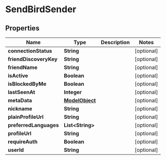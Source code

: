 

# SendBirdSender


## Properties

Name | Type | Description | Notes
------------ | ------------- | ------------- | -------------
**connectionStatus** | **String** |  |  [optional]
**friendDiscoveryKey** | **String** |  |  [optional]
**friendName** | **String** |  |  [optional]
**isActive** | **Boolean** |  |  [optional]
**isBlockedByMe** | **Boolean** |  |  [optional]
**lastSeenAt** | **Integer** |  |  [optional]
**metaData** | [**ModelObject**](ModelObject.md) |  |  [optional]
**nickname** | **String** |  |  [optional]
**plainProfileUrl** | **String** |  |  [optional]
**preferredLanguages** | **List&lt;String&gt;** |  |  [optional]
**profileUrl** | **String** |  |  [optional]
**requireAuth** | **Boolean** |  |  [optional]
**userId** | **String** |  |  [optional]



